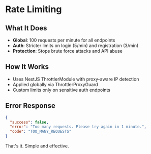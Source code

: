 # Rate Limiting

## What It Does
- **Global**: 100 requests per minute for all endpoints
- **Auth**: Stricter limits on login (5/min) and registration (3/min)
- **Protection**: Stops brute force attacks and API abuse

## How It Works
- Uses NestJS ThrottlerModule with proxy-aware IP detection
- Applied globally via ThrottlerProxyGuard
- Custom limits only on sensitive auth endpoints

## Error Response
```json
{
  "success": false,
  "error": "Too many requests. Please try again in 1 minute.",
  "code": "TOO_MANY_REQUESTS"
}
```

That's it. Simple and effective.